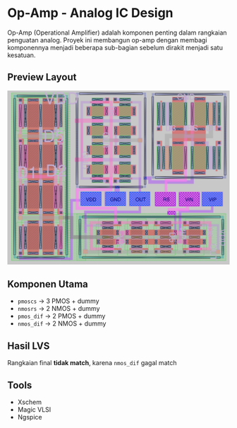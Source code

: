 # Op-Amp - Analog IC Design

Op-Amp (Operational Amplifier) adalah komponen penting dalam rangkaian penguatan analog. Proyek ini membangun op-amp dengan membagi komponennya menjadi beberapa sub-bagian sebelum dirakit menjadi satu kesatuan.

## Preview Layout
![OpAmp Layout](asset/OpAmp.png)

## Komponen Utama
- `pmoscs` → 3 PMOS + dummy
- `nmosrs` → 2 NMOS + dummy
- `pmos_dif` → 2 PMOS + dummy
- `nmos_dif` → 2 NMOS + dummy

## Hasil LVS
Rangkaian final **tidak match**, karena `nmos_dif` gagal match

## Tools
- Xschem
- Magic VLSI
- Ngspice

